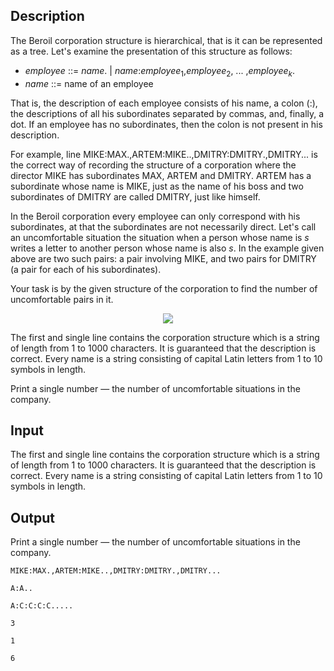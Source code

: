 ## Description

<div><p>The Beroil corporation structure is hierarchical, that is it can be represented as a tree. Let's examine the presentation of this structure as follows:</p><ul> <li> <span class="tex-span"><i>employee</i></span> ::= <span class="tex-span"><i>name</i></span><span class="tex-font-style-tt">.</span> | <span class="tex-span"><i>name</i></span><span class="tex-font-style-tt">:</span><span class="tex-span"><i>employee</i><sub class="lower-index">1</sub></span><span class="tex-font-style-tt">,</span><span class="tex-span"><i>employee</i><sub class="lower-index">2</sub></span><span class="tex-font-style-tt">,</span> ... <span class="tex-font-style-tt">,</span><span class="tex-span"><i>employee</i><sub class="lower-index"><i>k</i></sub></span><span class="tex-font-style-tt">.</span> </li><li> <span class="tex-span"><i>name</i></span> ::= name of an employee </li></ul><p>That is, the description of each employee consists of his name, a colon (<span class="tex-font-style-tt">:</span>), the descriptions of all his subordinates separated by commas, and, finally, a dot. If an employee has no subordinates, then the colon is not present in his description.</p><p>For example, line <span class="tex-font-style-tt">MIKE:MAX.,ARTEM:MIKE..,DMITRY:DMITRY.,DMITRY...</span> is the correct way of recording the structure of a corporation where the director <span class="tex-font-style-tt">MIKE</span> has subordinates <span class="tex-font-style-tt">MAX</span>, <span class="tex-font-style-tt">ARTEM</span> and <span class="tex-font-style-tt">DMITRY</span>. <span class="tex-font-style-tt">ARTEM</span> has a subordinate whose name is <span class="tex-font-style-tt">MIKE</span>, just as the name of his boss and two subordinates of <span class="tex-font-style-tt">DMITRY</span> are called <span class="tex-font-style-tt">DMITRY</span>, just like himself.</p><p>In the Beroil corporation every employee can only correspond with his subordinates, at that the subordinates are not necessarily direct. Let's call an uncomfortable situation the situation when a person whose name is <span class="tex-span"><i>s</i></span> writes a letter to another person whose name is also <span class="tex-span"><i>s</i></span>. In the example given above are two such pairs: a pair involving <span class="tex-font-style-tt">MIKE</span>, and two pairs for <span class="tex-font-style-tt">DMITRY</span> (a pair for each of his subordinates).</p><p>Your task is by the given structure of the corporation to find the number of uncomfortable pairs in it.</p><center><img class="tex-graphics" src="file://jUOz8eNc.png" style="max-width: 100.0%;max-height: 100.0%;"></center></div><div class="input-specification"><p>The first and single line contains the corporation structure which is a string of length from 1 to 1000 characters. It is guaranteed that the description is correct. Every name is a string consisting of capital Latin letters from 1 to 10 symbols in length.</p></div><div class="output-specification"><p>Print a single number — the number of uncomfortable situations in the company.</p></div>

## Input

<p>The first and single line contains the corporation structure which is a string of length from 1 to 1000 characters. It is guaranteed that the description is correct. Every name is a string consisting of capital Latin letters from 1 to 10 symbols in length.</p>

## Output

<p>Print a single number — the number of uncomfortable situations in the company.</p>





```input1
MIKE:MAX.,ARTEM:MIKE..,DMITRY:DMITRY.,DMITRY...

```




```input2
A:A..

```




```input3
A:C:C:C:C.....

```




```output1
3

```




```output2
1

```




```output3
6

```


